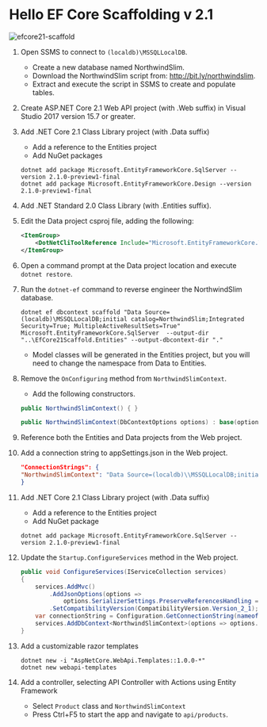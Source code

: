 # Hello EF Core Scaffolding v 2.1

![efcore21-scaffold](https://user-images.githubusercontent.com/2836367/37567410-a51765b2-2a94-11e8-8612-c7357b85e508.png)

1. Open SSMS to connect to `(localdb)\MSSQLLocalDB`.
    - Create a new database named NorthwindSlim.
    - Download the NorthwindSlim script from: <http://bit.ly/northwindslim>.
    - Extract and execute the script in SSMS to create and populate tables.

2. Create ASP.NET Core 2.1 Web API project (with .Web suffix) in Visual Studio 2017 version 15.7 or greater.

3. Add .NET Core 2.1 Class Library project (with .Data suffix)
    - Add a reference to the Entities project
    - Add NuGet packages
    ```
    dotnet add package Microsoft.EntityFrameworkCore.SqlServer --version 2.1.0-preview1-final
    dotnet add package Microsoft.EntityFrameworkCore.Design --version 2.1.0-preview1-final
    ```
4. Add .NET Standard 2.0 Class Library (with .Entities suffix).

5. Edit the Data project csproj file, adding the following:
    ```xml
    <ItemGroup>
        <DotNetCliToolReference Include="Microsoft.EntityFrameworkCore.Tools.DotNet" Version="2.1.0-preview1-final" />
    </ItemGroup>
    ```
6. Open a command prompt at the Data project location and execute `dotnet restore`.

7. Run the `dotnet-ef` command to reverse engineer the NorthwindSlim database.
    ```
    dotnet ef dbcontext scaffold "Data Source=(localdb)\MSSQLLocalDB;initial catalog=NorthwindSlim;Integrated Security=True; MultipleActiveResultSets=True" Microsoft.EntityFrameworkCore.SqlServer  --output-dir "..\EfCore21Scaffold.Entities" --output-dbcontext-dir "."
    ```
    - Model classes will be generated in the Entities project, but you will need to change the namespace 
      from Data to Entities.

8. Remove the `OnConfiguring` method from `NorthwindSlimContext`.
    - Add the following constructors.
    ```csharp
    public NorthwindSlimContext() { }

    public NorthwindSlimContext(DbContextOptions options) : base(options) { }
    ```

9. Reference both the Entities and Data projects from the Web project.

10. Add a connection string to appSettings.json in the Web project.
    ```json
    "ConnectionStrings": {
    "NorthwindSlimContext": "Data Source=(localdb)\\MSSQLLocalDB;initial catalog=NorthwindSlim;Integrated Security=True; MultipleActiveResultSets=True"
    }
    ```

11. Add .NET Core 2.1 Class Library project (with .Data suffix)
    - Add a reference to the Entities project
    - Add NuGet package
    ```
    dotnet add package Microsoft.EntityFrameworkCore.SqlServer --version 2.1.0-preview1-final
    ```

12. Update the `Startup.ConfigureServices` method in the Web project.
    ```csharp
    public void ConfigureServices(IServiceCollection services)
    {
        services.AddMvc()
            .AddJsonOptions(options =>
                options.SerializerSettings.PreserveReferencesHandling = PreserveReferencesHandling.All)
            .SetCompatibilityVersion(CompatibilityVersion.Version_2_1);
        var connectionString = Configuration.GetConnectionString(nameof(NorthwindSlimContext));
        services.AddDbContext<NorthwindSlimContext>(options => options.UseSqlServer(connectionString));
    }
    ```

13. Add a customizable razor templates
    ```
    dotnet new -i "AspNetCore.WebApi.Templates::1.0.0-*"
    dotnet new webapi-templates
    ```

14. Add a controller, selecting API Controller with Actions using Entity Framework
    - Select `Product` class and `NorthwindSlimContext`
    - Press Ctrl+F5 to start the app and navigate to `api/products`.
